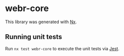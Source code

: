 # webr-core

This library was generated with [Nx](https://nx.dev).

## Running unit tests

Run `nx test webr-core` to execute the unit tests via [Jest](https://jestjs.io).
